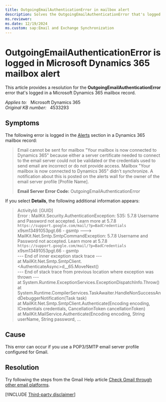 ```yaml
---
title: OutgoingEmailAuthenticationError in mailbox alert
description: Solves the OutgoingEmailAuthenticationError that's logged in Microsoft Dynamics 365 mailbox alert.
ms.reviewer: 
ms.date: 12/19/2024
ms.custom: sap:Email and Exchange Synchronization
---
```

# OutgoingEmailAuthenticationError is logged in Microsoft Dynamics 365 mailbox alert

This article provides a resolution for the **OutgoingEmailAuthenticationError** error that's logged in a Microsoft Dynamics 365 mailbox record.

_Applies to:_ &nbsp; Microsoft Dynamics 365  
_Original KB number:_ &nbsp; 4533293

## Symptoms

The following error is logged in the [Alerts](/power-platform/admin/monitor-email-processing-errors#view-alerts) section in a Dynamics 365 mailbox record:

> Email cannot be sent for mailbox "Your mailbox is now connected to Dynamics 365" because either a server certificate needed to connect to the email server could not be validated or the credentials used to send email are incorrect or do not provide access. Mailbox "Your mailbox is now connected to Dynamics 365" didn't synchronize. A notification about this is posted on the alerts wall for the owner of the email server profile [Profile Name].
>
> **Email Server Error Code:**  OutgoingEmailAuthenticationError

If you select **Details**, the following additional information appears:

> ActivityId: [GUID]  
> Error : MailKit.Security.AuthenticationException: 535: 5.7.8 Username and Password not accepted. Learn more at
5.7.8  `https://support.google.com/mail/?p=BadCredentials` x9sm13491053pgt.66 - gsmtp ---> MailKit.Net.Smtp.SmtpCommandException: 5.7.8 Username and Password not accepted. Learn more at
5.7.8  `https://support.google.com/mail/?p=BadCredentials` x9sm13491053pgt.66 - gsmtp  
--- End of inner exception stack trace ---  
   at MailKit.Net.Smtp.SmtpClient.\<AuthenticateAsync>d__65.MoveNext()  
--- End of stack trace from previous location where exception was thrown ---  
   at System.Runtime.ExceptionServices.ExceptionDispatchInfo.Throw()  
   at System.Runtime.CompilerServices.TaskAwaiter.HandleNonSuccessAndDebuggerNotification(Task task)  
   at MailKit.Net.Smtp.SmtpClient.Authenticate(Encoding encoding, ICredentials credentials, CancellationToken cancellationToken)  
   at MailKit.MailService.Authenticate(Encoding encoding, String userName, String password, ...

## Cause

This error can occur if you use a POP3/SMTP email server profile configured for Gmail.

## Resolution

Try following the steps from the Gmail Help article [Check Gmail through other email platforms](https://support.google.com/mail/answer/7126229?p=BadCredentials&visit_id=637425757915475978-2293973045&rd=2#cantsignin).

[!INCLUDE [Third-party disclaimer](../../../includes/third-party-disclaimer.md)]
